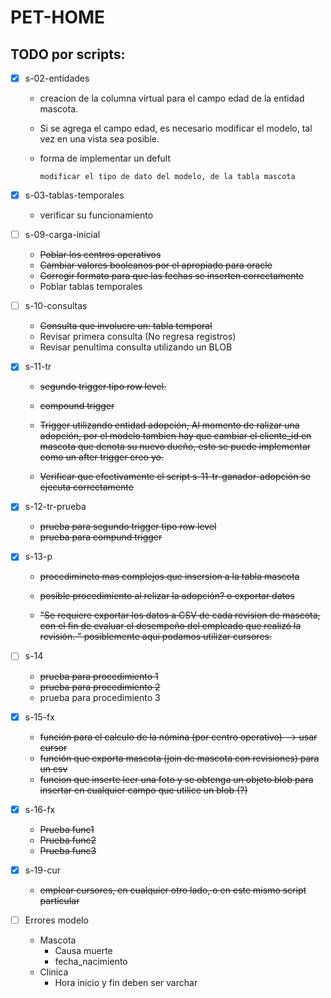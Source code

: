 # PET-HOME

## TODO por scripts:

- [x] s-02-entidades
 	-	creacion de la columna virtual para el campo edad de la entidad mascota. 

 	-	Si se agrega el campo edad, es necesario modificar el modelo, tal vez en una vista sea posible. 

	-	forma de implementar un defult

			modificar el tipo de dato del modelo, de la tabla mascota

- [x] s-03-tablas-temporales
	-	verificar su funcionamiento

- [ ] s-09-carga-inicial
	-	~~Poblar los centros operativos~~
	-	~~Cambiar valores booleanos por el apropiado para oracle~~
	-	~~Corregir formato para que las fechas se inserten correctamente~~
	- Poblar tablas temporales


- [ ] s-10-consultas
	-	~~Consulta que involucre un: tabla temporal~~
	- Revisar primera consulta (No regresa registros)
	- Revisar penultima consulta utilizando un BLOB

- [x] s-11-tr
	-	~~segundo trigger tipo row level.~~
	-	~~compound trigger~~

	-	~~Trigger utilizando entidad adopción, Al momento de ralizar una adopción, por el modelo tambien hay que cambiar el cliente_id en mascota que denota su nuevo dueño, esto se puede implementar como un after trigger creo yo.~~
	-	~~Verificar que efectivamente el script s-11-tr-ganador-adopción se ejecuta correctamente~~

- [x] s-12-tr-prueba
	-	~~prueba para segundo trigger tipo row level~~
	-	~~prueba para compund trigger~~

- [x] s-13-p
	-	~~procedimineto mas complejos que insersion a la tabla mascota~~
	-	~~posible procedimiento al relizar la adopción? o exportar datos~~
	
	-	~~"Se requiere exportar los datos a CSV de cada revision de mascota, con el fin de evaluar el desempeño del empleado que realizó la revisión. "
	posiblemente aqui podamos utilizar cursores.~~


- [ ] s-14
	-	~~prueba para procedimiento 1~~
	-	~~prueba para procedimiento 2~~
	-	prueba para procedimiento 3

- [x] s-15-fx
	-	~~función para el calculo de la nómina (por centro operativo) --> usar cursor~~
	- ~~función que exporta mascota (join de mascota con revisiones) para un csv~~
	-	~~funcion que inserte leer una foto y se obtenga un objeto blob para insertar en cualquier campo que utilice un blob (?)~~

- [x] s-16-fx 
	- ~~Prueba func1~~
	- ~~Prueba func2~~
	-	~~Prueba func3~~

- [x] s-19-cur
	-	~~emplear cursores, en cualquier otro lado, o en este mismo script particular~~
	
- [ ] Errores modelo
	- Mascota
		- Causa muerte
		- fecha_nacimiento
	- Clinica
		- Hora inicio y fin deben ser varchar
